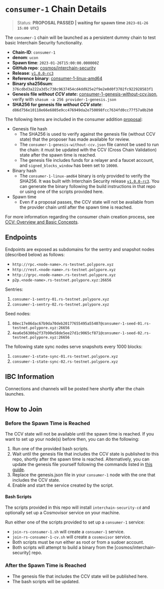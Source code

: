 
# `consumer-1` Chain Details

> Status: **PROPOSAL PASSED | waiting for spawn time `2023-01-26 15:00 UTC`)**

The `consumer-1` chain will be launched as a persistent dummy chain to test basic Interchain Security functionality.

* **Chain-ID**: `consumer-1`
* **denom**: `ucon`
* **Spawn time**: `2023-01-26T15:00:00.000000Z`
* **GitHub repo**: [cosmos/interchain-security](https://github.com/cosmos/interchain-security)
* **Release**: [`v1.0.0-rc3`](https://github.com/cosmos/interchain-security/releases/tag/v1.0.0-rc3)
* **Reference binary**: [consumer-1-linux-amd64](consumer-1-linux-amd64)
* **Binary sha256sum**: `376cdbd3a222a3d5c730c9637454cd4dd925e2f9e2e0d0f3702fc922928583f1`
* **Genesis file _without CCV state_:** [consumer-1-genesis-without-ccv.json](consumer-1-genesis-without-ccv.json), verify with `shasum -a 256 provider-1-genesis.json`
* **SHA256 for genesis file _without CCV state_**: `d86d756e10118e66e6805e9cc476949da2e750098fcc7634fd0cc77f57a0b2b0`

The following items are included in the consumer addition [proposal](https://explorer.rs-testnet.polypore.xyz/provider-1/gov/5):

* Genesis file hash
  * The SHA256 is used to verify against the genesis file (without CCV state) that the proposer has made available for review.
  * The `consumer-1-genesis-without-ccv.json` file cannot be used to run the chain: it must be updated with the CCV (Cross Chain Validation) state after the spawn time is reached.
  * The genesis file includes funds for a relayer and a faucet account, and `signed_blocks_window` has been set to `10000`.
* Binary hash
  * The `consumer-1-linux-amd64` binary is only provided to verify the SHA256. It was built with Interchain Security release [`v1.0.0-rc3`](https://github.com/cosmos/interchain-security/releases/tag/v1.0.0-rc3). You can generate the binary following the build instructions in that repo or using one of the scripts provided here.
* Spawn time
  * Even if a proposal passes, the CCV state will not be available from the provider chain until after the spawn time is reached.

For more information regarding the consumer chain creation process, see [CCV: Overview and Basic Concepts](https://github.com/cosmos/ibc/blob/main/spec/app/ics-028-cross-chain-validation/overview_and_basic_concepts.md).

## Endpoints

Endpoints are exposed as subdomains for the sentry and snapshot nodes (described below) as follows:

* `http://rpc.<node-name>.rs-testnet.polypore.xyz`
* `http://rest.<node-name>.rs-testnet.polypore.xyz`
* `http://grpc.<node-name>.rs-testnet.polypore.xyz`
* `p2p.<node-name>.rs-testnet.polypore.xyz:26656`

Sentries:

1. `consumer-1-sentry-01.rs-testnet.polypore.xyz`
2. `consumer-1-sentry-02.rs-testnet.polypore.xyz`

Seed nodes:

1. `08ec17e86dac67b9da70deb20177655495a55407@consumer-1-seed-01.rs-testnet.polypore.xyz:26656`
2. `4ea6e56300a2f37b90e58de5ee27d1c9065cf871@consumer-1-seed-02.rs-testnet.polypore.xyz:26656`

The following state sync nodes serve snapshots every 1000 blocks:

1. `consumer-1-state-sync-01.rs-testnet.polypore.xyz`
1. `consumer-1-state-sync-02.rs-testnet.polypore.xyz`

## IBC Information

Connections and channels will be posted here shortly after the chain launches.

## How to Join

### Before the Spawn Time is Reached

The CCV state will not be available until the spawn time is reached. If you want to set up your node(s) before then, you can do the following:

1. Run one of the provided bash scripts.
2. Wait until the genesis file that includes the CCV state is published to this repo, shortly after the spawn time is reached. Alternatively, you can update the genesis file yourself following the commands listed in [this guide](https://github.com/hyphacoop/ics-testnets/blob/main/docs/Consumer-Chain-Start-Process.md).
3. Replace the genesis.json file in your `consumer-1` node with the one that includes the CCV state.
4. Enable and start the service created by the script.

#### Bash Scripts

The scripts provided in this repo will install `interchain-security-cd` and optionally set up a Cosmovisor service on your machine. 

Run either one of the scripts provided to set up a `consumer-1` service:
* `join-rs-consumer-1.sh` will create a `consumer-1` service.
* `join-rs-consumer-1-cv.sh` will create a `cosmovisor` service.
* Both scripts must be run either as root or from a sudoer account.
* Both scripts will attempt to build a binary from the [cosmos/interchain-security] repo.

### After the Spawn Time is Reached

* The genesis file that includes the CCV state will be published here.
* The bash scripts will be updated.